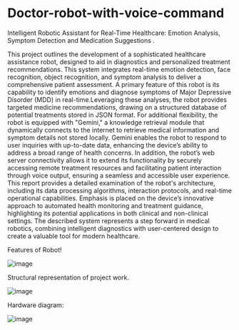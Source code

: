 # Doctor-robot-with-voice-command
Intelligent Robotic Assistant for Real-Time Healthcare: Emotion Analysis, Symptom Detection and Medication Suggestions .

This project outlines the development of a sophisticated healthcare assistance robot, designed to aid in diagnostics and personalized treatment recommendations. This system integrates real-time emotion detection, face recognition, object recognition, and symptom analysis to deliver a comprehensive patient assessment. A primary feature of this robot is its capability to identify emotions and diagnose symptoms of Major Depressive Disorder (MDD) in real-time.Leveraging these analyses, the robot provides targeted medicine recommendations, drawing on a 
structured database of potential treatments stored in JSON format. For additional flexibility, the robot is equipped with "Gemini," a knowledge retrieval module that 
dynamically connects to the internet to retrieve medical information and symptom details not stored locally. Gemini enables the robot to respond to user inquiries with up-to-date data, 
enhancing the device’s ability to address a broad range of health concerns. In addition, the robot’s web server connectivity allows it to extend its functionality by securely accessing remote treatment resources and facilitating patient interaction through voice output, ensuring a seamless and accessible user experience. This report provides a detailed examination of the robot's architecture, including its data processing algorithms, interaction protocols, and real-time operational capabilities. Emphasis is placed on the device’s innovative approach to automated health monitoring and treatment guidance, highlighting its potential applications in both clinical and non-clinical settings. The described system represents a step forward in medical robotics, combining intelligent diagnostics with user-centered design to create a valuable tool for modern healthcare. 

Features of Robot!

![image](https://github.com/user-attachments/assets/971c2f67-7636-4f36-8180-b005f3541c77)

Structural representation of project work.

![image](https://github.com/user-attachments/assets/b8a7d806-fb70-470f-b73c-eb944a696dc1)

Hardware diagram:

![image](https://github.com/user-attachments/assets/c7c0fc8e-9899-405b-89e7-35d11eb3864a)




